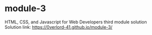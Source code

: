# module-3
 HTML, CSS, and Javascript for Web Developers third module solution
 Solution link: https://0verlord-41.github.io/module-3/
